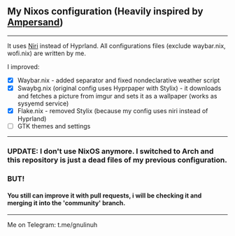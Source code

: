 ## My Nixos configuration (Heavily inspired by [Ampersand](https://github.com/Andrey0189))
---------------
It uses [Niri](https://github.com/YaLTeR/niri) instead of Hyprland.
All configurations files (exclude waybar.nix, wofi.nix) are written by me.


I improved:
- [x] Waybar.nix - added separator and fixed nondeclarative weather script
- [x] Swaybg.nix (original config uses Hyprpaper with Stylix) - it downloads and fetches a picture from imgur and sets it as a wallpaper (works as sysyemd service)
- [x] Flake.nix - removed Stylix (because my config uses niri instead of Hyprland)
- [ ] GTK themes and settings

---------------
### UPDATE: I don't use NixOS anymore. I switched to Arch and this repository is just a dead files of my previous configuration.
### BUT!
#### You still can improve it with pull requests, i will be checking it and merging it into the 'community' branch.

---------------
Me on Telegram: t.me/gnulinuh
